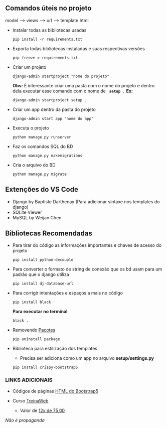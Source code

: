 ## Comandos úteis no projeto

model --> views --> url --> template.html

- Instalar todas as bibliotecas usadas
    ```
    pip install -r requirements.txt
    ```
- Exporta todas bibliotecas instaladas e suas respectivas versões
    ``` 
    pip freeze > requirements.txt 
    ```
- Criar um projeto
    ```
    django-admin startproject "nome do projeto"
    ```
    **Obs:** É interessante criar uma pasta com o nome do projeto e dentro dela executar esse comando com o nome de  **``` setup .```** 
    **Ex:**
    ```
    django-admin startproject setup .
    ```
- Criar um app dentro da pasta do projeto
    ```
    django-admin start app "nome do app"
    ```
- Executa o projeto
    ```
    python manage.py runserver
    ```
- Faz os comandos SQL do BD
    ```
    python manage.py makemigrations
    ```
- Cria o arquivo do BD
    ```
    python manage.py migrate
    ```


## Extenções do VS Code


- Django by Baptiste Darthenay (Para adicionar sintaxe nos templates do django)
- SQLite Viewer
- MySQL by Weijan Chen


## Bibliotecas Recomendadas

- Para tirar do código as informações importantes e chaves de acesso do projeto
    ```
    pip install python-decouple
    ```
- Para converter o formato de string de conexão que os bd usam para um padrão que o django utiliza
    ```
    pip install dj-database-url
    ```
- Para corrigir intentações e espaços a mais no código
    ```
    pip install black
    ```
	**Para executar no terminal**
	``` 
    black . 
    ```
- Removendo [Pacotes](https://horadecodar.com.br/como-remover-pacotes-instalados-em-python/)
    ```
    pip uninstall package
    ```

- Biblioteca para estilização dos templates
    - Precisa ser adiciona como um app no arquivo **setup/settings.py**

    ```
    pip install crispy-bootstrap5
    ```


### LINKS ADICIONAIS

- Códigos de páginas [HTML do Bootstrap5](https://getbootstrap.com/docs/5.3/content/tables/#overview)

- Curso [TreinaWeb](https://www.treinaweb.com.br)
    - Valor de [12x de 75,00](https://www.treinaweb.com.br/checkout/pagamento/plano/anual?forma=cartao)

*Não é propaganda*